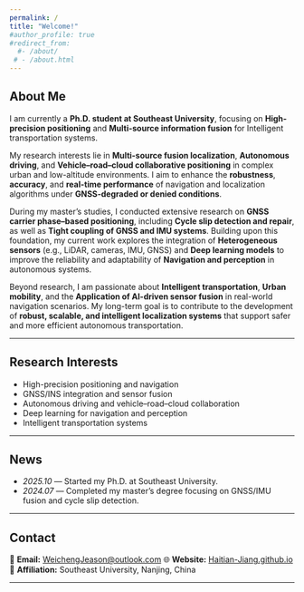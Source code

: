 ```yaml
---
permalink: /
title: "Welcome!"
#author_profile: true
#redirect_from: 
  #- /about/
 # - /about.html
---
```


## About Me

I am currently a **Ph.D. student at Southeast University**, focusing on **High-precision positioning** and **Multi-source information fusion** for Intelligent transportation systems.  

My research interests lie in **Multi-source fusion localization**, **Autonomous driving**, and **Vehicle–road–cloud collaborative positioning** in complex urban and low-altitude environments. I aim to enhance the **robustness**, **accuracy**, and **real-time performance** of navigation and localization algorithms under **GNSS-degraded or denied conditions**.  

During my master’s studies, I conducted extensive research on **GNSS carrier phase–based positioning**, including **Cycle slip detection and repair**, as well as **Tight coupling of GNSS and IMU systems**. Building upon this foundation, my current work explores the integration of **Heterogeneous sensors** (e.g., LiDAR, cameras, IMU, GNSS) and **Deep learning models** to improve the reliability and adaptability of **Navigation and perception** in autonomous systems.  

Beyond research, I am passionate about **Intelligent transportation**, **Urban mobility**, and the **Application of AI-driven sensor fusion** in real-world navigation scenarios. My long-term goal is to contribute to the development of **robust, scalable, and intelligent localization systems** that support safer and more efficient autonomous transportation.  

---

## Research Interests

- High-precision positioning and navigation  
- GNSS/INS integration and sensor fusion  
- Autonomous driving and vehicle–road–cloud collaboration  
- Deep learning for navigation and perception  
- Intelligent transportation systems  

---

## News

- *2025.10* — Started my Ph.D. at Southeast University.  
- *2024.07* — Completed my master’s degree focusing on GNSS/IMU fusion and cycle slip detection.  


---

## Contact

📧 **Email:** WeichengJeason@outlook.com
🌐 **Website:** [Haitian-Jiang.github.io](https://haitian-jiang.github.io)  
🏫 **Affiliation:** Southeast University, Nanjing, China  

---


